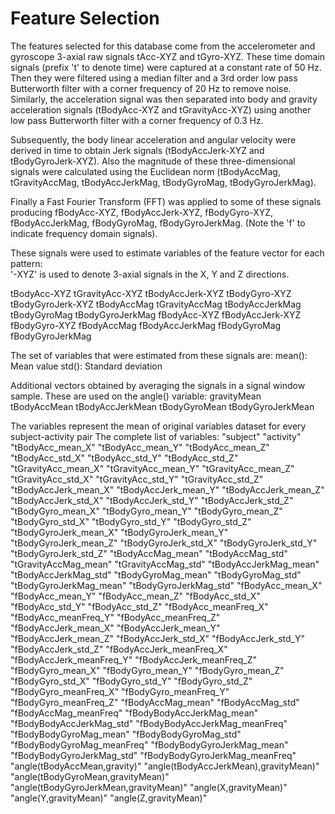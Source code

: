 Feature Selection 
=================

The features selected for this database come from the accelerometer and gyroscope 3-axial raw signals tAcc-XYZ and tGyro-XYZ. These time domain signals (prefix 't' to denote time) were captured at a constant rate of 50 Hz. Then they were filtered using a median filter and a 3rd order low pass Butterworth filter with a corner frequency of 20 Hz to remove noise. Similarly, the acceleration signal was then separated into body and gravity acceleration signals (tBodyAcc-XYZ and tGravityAcc-XYZ) using another low pass Butterworth filter with a corner frequency of 0.3 Hz. 

Subsequently, the body linear acceleration and angular velocity were derived in time to obtain Jerk signals (tBodyAccJerk-XYZ and tBodyGyroJerk-XYZ). Also the magnitude of these three-dimensional signals were calculated using the Euclidean norm (tBodyAccMag, tGravityAccMag, tBodyAccJerkMag, tBodyGyroMag, tBodyGyroJerkMag). 

Finally a Fast Fourier Transform (FFT) was applied to some of these signals producing fBodyAcc-XYZ, fBodyAccJerk-XYZ, fBodyGyro-XYZ, fBodyAccJerkMag, fBodyGyroMag, fBodyGyroJerkMag. (Note the 'f' to indicate frequency domain signals). 

These signals were used to estimate variables of the feature vector for each pattern:  
'-XYZ' is used to denote 3-axial signals in the X, Y and Z directions.

tBodyAcc-XYZ
tGravityAcc-XYZ
tBodyAccJerk-XYZ
tBodyGyro-XYZ
tBodyGyroJerk-XYZ
tBodyAccMag
tGravityAccMag
tBodyAccJerkMag
tBodyGyroMag
tBodyGyroJerkMag
fBodyAcc-XYZ
fBodyAccJerk-XYZ
fBodyGyro-XYZ
fBodyAccMag
fBodyAccJerkMag
fBodyGyroMag
fBodyGyroJerkMag

The set of variables that were estimated from these signals are: 
mean(): Mean value
std(): Standard deviation


Additional vectors obtained by averaging the signals in a signal window sample. These are used on the angle() variable:
gravityMean
tBodyAccMean
tBodyAccJerkMean
tBodyGyroMean
tBodyGyroJerkMean

The variables represent the mean of original variables dataset for every subject-activity pair
The complete list of variables:
"subject"
"activity"
"tBodyAcc_mean_X"
"tBodyAcc_mean_Y"
"tBodyAcc_mean_Z"
"tBodyAcc_std_X"
"tBodyAcc_std_Y"
"tBodyAcc_std_Z"
"tGravityAcc_mean_X"
"tGravityAcc_mean_Y"
"tGravityAcc_mean_Z"
"tGravityAcc_std_X"
"tGravityAcc_std_Y"
"tGravityAcc_std_Z"
"tBodyAccJerk_mean_X"
"tBodyAccJerk_mean_Y"
"tBodyAccJerk_mean_Z"
"tBodyAccJerk_std_X"
"tBodyAccJerk_std_Y"
"tBodyAccJerk_std_Z"
"tBodyGyro_mean_X"
"tBodyGyro_mean_Y"
"tBodyGyro_mean_Z"
"tBodyGyro_std_X"
"tBodyGyro_std_Y"
"tBodyGyro_std_Z"
"tBodyGyroJerk_mean_X"
"tBodyGyroJerk_mean_Y"
"tBodyGyroJerk_mean_Z"
"tBodyGyroJerk_std_X"
"tBodyGyroJerk_std_Y"
"tBodyGyroJerk_std_Z"
"tBodyAccMag_mean"
"tBodyAccMag_std"
"tGravityAccMag_mean"
"tGravityAccMag_std"
"tBodyAccJerkMag_mean"
"tBodyAccJerkMag_std"
"tBodyGyroMag_mean"
"tBodyGyroMag_std"
"tBodyGyroJerkMag_mean"
"tBodyGyroJerkMag_std"
"fBodyAcc_mean_X"
"fBodyAcc_mean_Y"
"fBodyAcc_mean_Z"
"fBodyAcc_std_X"
"fBodyAcc_std_Y"
"fBodyAcc_std_Z"
"fBodyAcc_meanFreq_X"
"fBodyAcc_meanFreq_Y"
"fBodyAcc_meanFreq_Z"
"fBodyAccJerk_mean_X"
"fBodyAccJerk_mean_Y"
"fBodyAccJerk_mean_Z"
"fBodyAccJerk_std_X"
"fBodyAccJerk_std_Y"
"fBodyAccJerk_std_Z"
"fBodyAccJerk_meanFreq_X"
"fBodyAccJerk_meanFreq_Y"
"fBodyAccJerk_meanFreq_Z"
"fBodyGyro_mean_X"
"fBodyGyro_mean_Y"
"fBodyGyro_mean_Z"
"fBodyGyro_std_X"
"fBodyGyro_std_Y"
"fBodyGyro_std_Z"
"fBodyGyro_meanFreq_X"
"fBodyGyro_meanFreq_Y"
"fBodyGyro_meanFreq_Z"
"fBodyAccMag_mean"
"fBodyAccMag_std"
"fBodyAccMag_meanFreq"
"fBodyBodyAccJerkMag_mean"
"fBodyBodyAccJerkMag_std"
"fBodyBodyAccJerkMag_meanFreq"
"fBodyBodyGyroMag_mean"
"fBodyBodyGyroMag_std"
"fBodyBodyGyroMag_meanFreq"
"fBodyBodyGyroJerkMag_mean"
"fBodyBodyGyroJerkMag_std"
"fBodyBodyGyroJerkMag_meanFreq"
"angle(tBodyAccMean,gravity)"
"angle(tBodyAccJerkMean),gravityMean)"
"angle(tBodyGyroMean,gravityMean)"
"angle(tBodyGyroJerkMean,gravityMean)"
"angle(X,gravityMean)"
"angle(Y,gravityMean)"
"angle(Z,gravityMean)"
